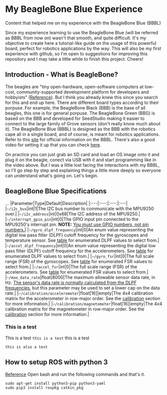 # My BeagleBone Blue Experience
Content that helped me on my experience with the BeagleBone Blue (BBBL)

Since my experience learning to use the BeagleBone Blue (will be referred as BBBL from now on) wasn't that smooth, and quite difficult. It's my objective to create here a tutorial-like guide on the usage of this powerful board, perfect for robotics applications by the way.
This will also be my first experience with github, so I'm open to suggestions for improving this repository and I may take a little while to finish this project.
Cheers!

## Introduction - What is BeagleBone?
The beagles are "tiny open-hardware, open-software computers at low-cost, community-supported development platform for developers and hobbyists" ([Reference]( https://beagleboard.org/)). But I think you already knew this since you search for this and end up here.
There are different board types according to their porpuse. For example, the BeagleBone Black (BBB) is the base of all beagles, this one is for general porpuse. The BeagleBone Green (BBG) is based on the BBB and developed for SeedStudio making it easier to connect to the large family of Grove sensors (don't really know much about it).
The BeagleBone Blue (BBBL) is designed as the BBB with the robotics cape all in a single board, and of course, is meant for robotics applications.
Refer to this [site](https://beagleboard.org/blue) for official information on the BBBL. There's also a good video for setting it up that you can check [here](https://youtu.be/pTpUMajQS_U).

On practice you can just grab an SD card and load an OS image onto it and plug it on the beagle, conect via USB with it and start programming like in the video above.
But I was a little lost facing the interactions with my BBBL, so I'll go step by step and explaining things a little more deeply so everyone can understand what's going on.
Let's begin.

## BeagleBone Blue Specifications
...
|Parameter|Type|Default|Description|
|:---|:---:|:---:|:---|
|`~/i2c_bus`|int|1|The I2C bus number to communicate with the MPU9250 over.|
|`~/i2c_address`|int|0x68|The I2C address of the MPU9250.|
|`~/interrupt_gpio_pin`|int|0|The GPIO input pin connected to the MPU9250's interrupt pin. **NOTE:** [You must use GPIO numbers, not pin numbers.](http://abyz.me.uk/rpi/pigpio/index.html#Type_3)|
|`~/gyro_dlpf_frequency`|int|0|An enum value representing the digital low pass filter (DLPF) cutoff frequency for the gyroscopes and temperature sensor. See [table](#42-digital-low-pass-filters) for enumerated DLPF values to select from.|
|`~/accel_dlpf_frequency`|int|0|An enum value representing the digital low pass filter (DLPF) cutoff frequency for the accelerometers. See [table](#42-digital-low-pass-filters) for enumerated DLPF values to select from.|
|`~/gyro_fsr`|int|0|The full scale range (FSR) of the gyroscopes. See [table](#41-full-scale-ranges) for enumerated FSR values to select from.|
|`~/accel_fsr`|int|0|The full scale range (FSR) of the accelerometers. See [table](#41-full-scale-ranges) for enumerated FSR values to select from.|
|`~/max_data_rate`|float|8000|The maximum allowable sensor data rate, in Hz. [The sensor's data rate is normally calculated from the DLPF frequencies](#43-data-rates), but this parameter may be used to set a lower cap on the data rate.|
|`~/calibration/accelerometer`|float\[16\]|empty|The 4x4 calibration matrix for the accelerometer in row-major order. See the [calibration](#44-calibration) section for more information.|
|`~/calibration/magnetometer`|float\[16\]|empty|The 4x4 calibration matrix for the magnetometer in row-major order. See the [calibration](#44-calibration) section for more information.|


### This is a test
This is a test `this is a test` this is a test
```
this is also a test
```

## How to setup ROS with python 3
[Reference](https://medium.com/@beta_b0t/how-to-setup-ros-with-python-3-44a69ca36674)
Open bash and run the following commands and that's it.
```
sudo apt-get install python3-pip python3-yaml
sudo pip3 install rospkg catkin_pkg
```

